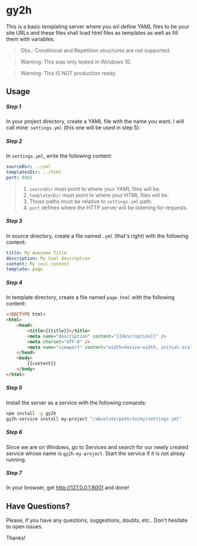 # gy2h
This is a basic templating server where you wil define YAML files to be your
site URLs and these files shall load html files as templates as well as fill them with variables.
> Obs.: Conditional and Repetition structures are not supported.

> Warning: This was only tested in Windows 10.

> Warning: This IS NOT production ready.

## Usage

##### Step 1
In your project directory, create a YAML file with the name you want. I will call mine: `settings.yml` (this one will be used in step 5).

##### Step 2
In `settings.yml`, write the following content:
```yaml
sourceDir: ../yml
templatesDir: ../html
port: 8001
```
> 1. `sourceDir` must point to where your YAML files will be.
> 2. `templatesDir` must point to where your HTML files will be.
> 3. Those paths must be relative to `settings.yml` path.
> 4. `port` defines where the HTTP server will be listening for requests.

##### Step 3
In source directory, create a file named `.yml` (that's right) with the following content:
```yaml
title: My Awesome Title
description: My Cool description
content: My cool content
template: page
```

##### Step 4
In template directory, create a file named `page.html` with the following content:
```html
<!DOCTYPE html>
<html>
    <head>
        <title>{{title}}</title>
        <meta name="description" content="{{description}}" />
        <meta charset="UTF-8" />
        <meta name="viewport" content="width=device-width, initial-scale=1.0" />
    </head>
    <body>
        {{content}}
    </body>
</html>
```

##### Step 5
Install the server as a service with the following comands:
```bash
npm install -g gy2h
gy2h-service install my-project "/absolute/path/to/my/settings.yml"
```

##### Step 6
Since we are on Windows, go to Services and search for our newly created service whose name is `gy2h-my-project`. Start the service if it is not alreay running.

##### Step 7
In your browser, get http://127.0.0.1:8001 and done!

## Have Questions?
Please, if you have any questions, suggestions, doubts, etc.. Don't hesitate to open issues.

Thanks!
